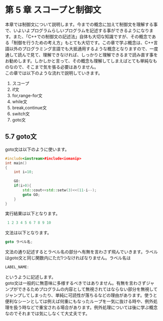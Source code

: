 # 第 5 章 スコープと制御文

本章では制御文について説明します。今までの概念に加えて制御文を理解する事で、いよいよプログラムらしいプログラムを記述する事ができるようになります。また、「C++での制御文の記述法」自体も大切な知識ですが、その概念である「制御を行うための考え方」もとても大切です。この章で学ぶ概念は、C++言語以外のプログラミング言語でも大抵通用するような概念となりますので、一度通して読んで見て、理解できなければ、しっかりと理解できるまで読み直す事をお勧めします。しかしかと言って、その概念も理解してしまえばとても単純なものなので、そこまで気を張る必要はありません。<br />この章では以下のような流れで説明していきます。<br />

1. スコープ
2. if文
3. for,range-for文
4. while文
5. break,continue文
6. switch文
7. goto文




## 5.7 goto文

goto文は以下のように使います。
```cpp
#include<iostream>#include<iomanip>
int main()
{
    int i=10;
    
    GO:
    if(i>0){
        std::cout<<std::setw(3)<<(11-i--);
        goto GO;
    }
}
```
実行結果は以下となります。
```cpp
 1 2 3 4 5 6 7 8 9 10
```
文法は以下となります。
```cpp
goto ラベル名;
```
文法の通り記述するとラベル名の部分へ有無を言わさず飛んでいきます。ラベルはgoto文と同じ関数内にただ1つなければなりません。ラベル名は
```cpp
LABEL_NAME:
```
というように記述します。<br>
goto文は一般的に無意味に多様するべきではありません。有無を言わさずジャンプができるためプログラムの内容として無視されてはならない部分を無視してジャンプしてしまったり、単純に可読性が落ちるなどの理由があります。使うと便利なシーンとしては例えば何重にもなったループを一気に抜ける時や、例外処理を扱う時などで重宝される場合があります。例外処理については後に学ぶ概念なのでそれまでは気にしなくて大丈夫です。